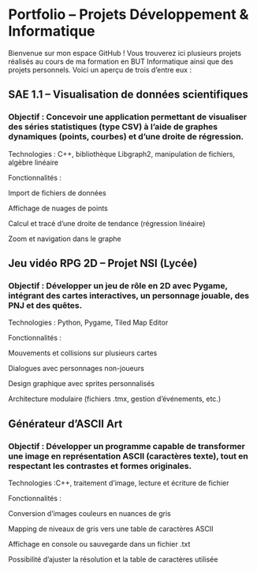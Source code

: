 

# Portfolio – Projets Développement & Informatique
 Bienvenue sur mon espace GitHub ! Vous trouverez ici plusieurs projets réalisés au cours de ma formation en BUT Informatique ainsi que des projets personnels. Voici un aperçu de trois d’entre eux :

## SAE 1.1 – Visualisation de données scientifiques
### Objectif : Concevoir une application permettant de visualiser des séries statistiques (type CSV) à l’aide de graphes dynamiques (points, courbes) et d’une droite de régression.

Technologies : C++, bibliothèque Libgraph2, manipulation de fichiers, algèbre linéaire

Fonctionnalités :

Import de fichiers de données

Affichage de nuages de points

Calcul et tracé d’une droite de tendance (régression linéaire)

Zoom et navigation dans le graphe


## Jeu vidéo RPG 2D – Projet NSI (Lycée)
### Objectif : Développer un jeu de rôle en 2D avec Pygame, intégrant des cartes interactives, un personnage jouable, des PNJ et des quêtes.

Technologies : Python, Pygame, Tiled Map Editor

Fonctionnalités :

Mouvements et collisions sur plusieurs cartes

Dialogues avec personnages non-joueurs

Design graphique avec sprites personnalisés

Architecture modulaire (fichiers .tmx, gestion d’événements, etc.)

## Générateur d’ASCII Art 
### Objectif : Développer un programme capable de transformer une image en représentation ASCII (caractères texte), tout en respectant les contrastes et formes originales.

Technologies :C++, traitement d’image, lecture et écriture de fichier

Fonctionnalités :

Conversion d’images couleurs en nuances de gris

Mapping de niveaux de gris vers une table de caractères ASCII

Affichage en console ou sauvegarde dans un fichier .txt

Possibilité d’ajuster la résolution et la table de caractères utilisée

